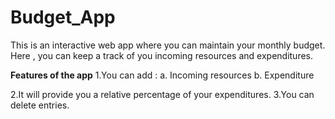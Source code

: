 # Budget_App
This is an interactive web app where you can maintain your monthly budget. Here , you can keep a track of you incoming resources and expenditures.


**Features of the app**
1.You can add :
  a. Incoming resources
  b. Expenditure

2.It will provide you a relative percentage of your expenditures.
3.You can delete entries.
